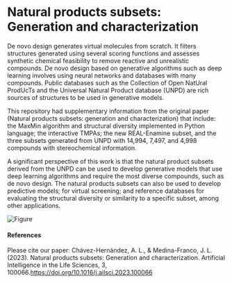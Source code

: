# Natural products subsets: Generation and characterization 

De novo design generates virtual molecules from scratch. It filters structures generated using several scoring functions and assesses synthetic chemical feasibility to remove reactive and unrealistic compounds. De novo design based on generative algorithms such as deep learning involves using neural networks and databases with many compounds. Public databases such as the Collection of Open NatUral ProdUcTs and the Universal Natural Product database (UNPD) are rich sources of structures  to be used in generative models. 

This repository had supplementary information from the original paper (Natural products subsets: generation and characterization) that include:
the MaxMin algorithm and structural diversity implemented in Python language; the interactive TMPAs; the new REAL-Enamine subset, and the three subsets generated from UNPD with 14,994, 7,497, and 4,998 compounds with stereochemical information.

A significant perspective of this work is that the natural product subsets derived from the UNPD can be used to develop generative models that use deep learning algorithms and require the most diverse compounds, such as de novo design. The natural products subsets can also be used to develop predictive models; for virtual screening; and reference databases for evaluating the structural diversity or similarity to a specific subset, among other applications.

![Figure](https://github.com/DIFACQUIM/Natural-products-subsets-generation/blob/1aeee113f84b50e3710ab667eaaf80ecef018591/Grafical_abstract.jpg)

#### References

Please cite our paper:
Chávez-Hernández, A. L., & Medina-Franco, J. L. (2023). Natural products subsets: Generation and characterization. Artificial Intelligence in the Life Sciences, 3, 100066.https://doi.org/10.1016/j.ailsci.2023.100066
